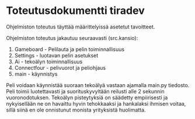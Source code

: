 # Toteutusdokumentti tiradev

Ohjelmiston toteutus täyttää määrittelyissä asetetut tavoitteet.

Ohjelmiston toteutus jakautuu seuraavasti (src.kansio): 

<ol>
  <li>Gameboard - Pelilauta ja pelin toiminnallisuus</li>
  <li>Settings - luotavan pelin asetukset</li>
  <li>Ai - tekoälyn toiminnallisuus</li>
  <li>Connectfour - pelivuorot ja peliohjaus</li>
  <li>main - käynnistys</li>
</ol>


Peli voidaan käynnistää suoraan tekoälyä vastaan ajamalla main.py tiedosto. Peli toimii luotettavasti ja suorituskyvyltään reilusti alle 2 sekunnin vuoronodotuksen. Tekoälyn pisteytyksiä on säädetty empiirisesti ja nykyisellään ne on havaittu hyvin tehokkaaksi ja hankalaksi ihmisen voitaa, sillä siinä en ole onnistunut monista yrityksistä huolimatta.




